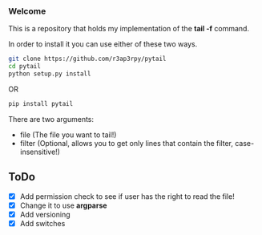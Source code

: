 ### Welcome

This is a repository that holds my implementation of the **tail -f** command.

In order to install it you can use either of these two ways.

``` bash
git clone https://github.com/r3ap3rpy/pytail
cd pytail
python setup.py install
```

OR

``` python
pip install pytail
```

There are two arguments:
- file (The file you want to tail!)
- filter (Optional, allows you to get only lines that contain the filter, case-insensitive!)

## ToDo
- [x] Add permission check to see if user has the right to read the file!
- [x] Change it to use **argparse**
- [x] Add versioning
- [x] Add switches
